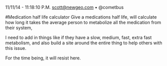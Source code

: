 11/11/14 - 11:18:10 P.M.
scott@newgeo.com • @cometbus

#Medication half life calculator
Give a medications half life, will calculate how long it takes the average person to metabolize all the medication from their system,

I need to add in things like if they have a slow, medium, fast, extra fast metabolism, and also build a site around the entire thing to help others with this issue.

For the time being, it will resist here.